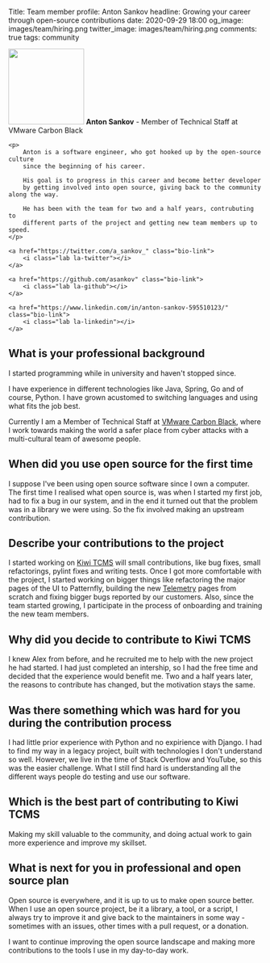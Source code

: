 Title: Team member profile: Anton Sankov
headline: Growing your career through open-source contributions
date: 2020-09-29 18:00
og_image: images/team/hiring.png
twitter_image: images/team/hiring.png
comments: true
tags: community


<div class="member-bio">
    <img class="rounded" src="/images/team/asankov.jpg" height="150" width="150">
    <strong>Anton Sankov</strong> - Member of Technical Staff at VMware Carbon Black
    <em></em>

    <p>
        Anton is a software engineer, who got hooked up by the open-source culture
        since the beginning of his career.

        His goal is to progress in this career and become better developer
        by getting involved into open source, giving back to the community along the way.

        He has been with the team for two and a half years, contrubuting to
        different parts of the project and getting new team members up to speed.
    </p>

    <a href="https://twitter.com/a_sankov_" class="bio-link">
        <i class="lab la-twitter"></i>
    </a>

    <a href="https://github.com/asankov" class="bio-link">
        <i class="lab la-github"></i>
    </a>

    <a href="https://www.linkedin.com/in/anton-sankov-595510123/" class="bio-link">
        <i class="lab la-linkedin"></i>
    </a>
</div>


What is your professional background
------------------------------------

I started programming while in university and haven't stopped since.

I have experience in different technologies like Java, Spring, Go and of course, Python.
I have grown acustomed to switching languages and using what fits the job best.

Currently I am a Member of Technical Staff at [VMware Carbon Black](https://www.carbonblack.com/),
where I work towards making the world a safer place from cyber attacks with a multi-cultural team of awesome people.


When did you use open source for the first time
-----------------------------------------------

I suppose I've been using open source software since I own a computer.
The first time I realised what open source is, was when I started my first job,
had to fix a bug in our system, and in the end it turned out that the problem was in a library
we were using. So the fix involved making an upstream contribution.


Describe your contributions to the project
------------------------------------------

I started working on [Kiwi TCMS](https://github.com/kiwitcms/kiwi/) will small contributions,
like bug fixes, small refactorings, pylint fixes and writing tests.
Once I got more comfortable with the project, I started working on bigger things like
refactoring the major pages of the UI to Patternfly,
building the new [Telemetry](https://kiwitcms.org/blog/kiwi-tcms-team/2019/03/03/legacy-reports-become-telemetry/) pages from scratch
and fixing bigger bugs reported by our customers.
Also, since the team started growing, I participate in the process of onboarding and training the new team members.


Why did you decide to contribute to Kiwi TCMS
---------------------------------------------

I knew Alex from before, and he recruited me to help with the new project he had started.
I had just completed an intership, so I had the free time and decided that the experience would benefit me.
Two and a half years later, the reasons to contribute has changed, but the motivation stays the same.


Was there something which was hard for you during the contribution process
--------------------------------------------------------------------------

I had little prior experience with Python and no expirience with Django.
I had to find my way in a legacy project, built with technologies I don't understand so well.
However, we live in the time of Stack Overflow and YouTube, so this was the easier challenge.
What I still find hard is understanding all the different ways people do testing and use our software.


Which is the best part of contributing to Kiwi TCMS
---------------------------------------------------

Making my skill valuable to the community, and doing actual work to gain more experience and improve my skillset.


What is next for you in professional and open source plan
---------------------------------------------------------

Open source is everywhere, and it is up to us to make open source better.
When I use an open source project, be it a library, a tool, or a script,
I always try to improve it and give back to the maintainers in some way -
sometimes with an issues, other times with a pull request, or a donation.

I want to continue improving the open source landscape and making more contributions
to the tools I use in my day-to-day work.

